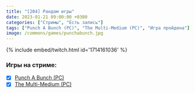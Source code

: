 ```yaml
---
title: "[204] Рандом игры"
date: 2023-01-21 09:00:00 +0300
categories: ["Стримы", "Есть запись"]
tags: ["Punch A Bunch (PC)", "The Multi-Medium (PC)", "Игра пройдена"]
image: /commons/games/punchabunch.jpg
---
```


{% include embed/twitch.html id='1714161036' %}

### Игры на стриме:
+ [x] [Punch A Bunch (PC)](/tags/punch-a-bunch-pc)
+ [x] [The Multi-Medium (PC)](/tags/the-multi-medium-pc)
